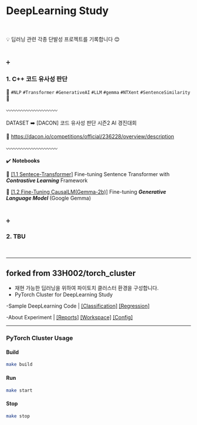 # DeepLearning Study

<br/>

:bulb: 딥러닝 관련 각종 단발성 프로젝트를 기록합니다 :blush:

<br/>

:heavy_plus_sign:
### **1. C++ 코드 유사성 판단**
   
:star2: `#NLP` `#Transformer` `#GenerativeAI` `#LLM` `#gemma` `#NTXent` `#SentenceSimilarity` :star2:

:wavy_dash::wavy_dash::wavy_dash::wavy_dash::wavy_dash::wavy_dash::wavy_dash::wavy_dash::wavy_dash::wavy_dash:

DATASET :arrow_right: [DACON] 코드 유사성 판단 시즌2 AI 경진대회

:link: https://dacon.io/competitions/official/236228/overview/description

:wavy_dash::wavy_dash::wavy_dash::wavy_dash::wavy_dash::wavy_dash::wavy_dash::wavy_dash::wavy_dash::wavy_dash:

:heavy_check_mark: **Notebooks**

:link: [[1.1 Sentece-Transformer]](https://github.com/33H002/deeplearning_study/blob/main/notebook/101_sentence_transformer.ipynb) Fine-tuning Sentence Transformer with ***Contrastive Learning*** Framework

:link: [[1.2 Fine-Tuning CausalLM(Gemma-2b)]](https://github.com/33H002/deeplearning_study/blob/main/notebook/102_gemma-2b.ipynb) Fine-tuning ***Generative Language Model*** (Google Gemma)

<br/>

:heavy_plus_sign:
### **2. TBU**


<br/>


---
## forked from 33H002/torch_cluster
- 재현 가능한 딥러닝을 위하여 파이토치 클러스터 환경을 구성합니다.
- PyTorch Cluster for DeepLearning Study

-Sample DeepLearning Code | 
[[Classification]](https://github.com/33H002/torch_cluster/blob/main/script/Classification.ipynb) 
[[Regression]](https://github.com/33H002/torch_cluster/blob/main/script/Regression.ipynb)

-About Experiment | 
[[Reports]](https://wandb.ai/33h002/public/reports/Experimental-Reports--VmlldzozOTYzMjk5)
[[Workspace]](https://wandb.ai/33h002/public?workspace=user-33h002)
[[Config]](https://wandb.ai/33h002/public/runs/mneq6tmp/overview?workspace=user-33h002)



---
### PyTorch Cluster Usage 
#### Build 
```bash
make build
```
#### Run 
```bash
make start
```
#### Stop
```bash
make stop
```
